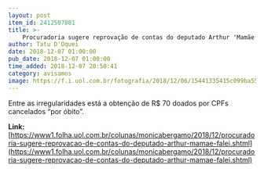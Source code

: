 ```yaml
---
layout: post
item_id: 2412507881
title: >-
    Procuradoria sugere reprovação de contas do deputado Arthur 'Mamãe Falei'
author: Tatu D'Oquei
date: 2018-12-07 01:00:00
pub_date: 2018-12-07 01:00:00
time_added: 2018-12-07 20:50:41
category: avisamos
image: https://f.i.uol.com.br/fotografia/2018/12/06/15441335415c099ba55b788_1544133541_3x2_rt.jpg
---
```


Entre as irregularidades está a obtenção de R$ 70 doados por CPFs cancelados “por óbito”.

**Link:** [https://www1.folha.uol.com.br/colunas/monicabergamo/2018/12/procuradoria-sugere-reprovacao-de-contas-do-deputado-arthur-mamae-falei.shtml](https://www1.folha.uol.com.br/colunas/monicabergamo/2018/12/procuradoria-sugere-reprovacao-de-contas-do-deputado-arthur-mamae-falei.shtml)

